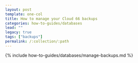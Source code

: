 ```yaml
---
layout: post
template: one-col
title: How to manage your Cloud 66 backups
categories: how-to-guides/databases
lead: ""
legacy: true
tags: ["backups"]
permalink: /:collection/:path
---
```

{% include how-to-guides/databases/manage-backups.md %}